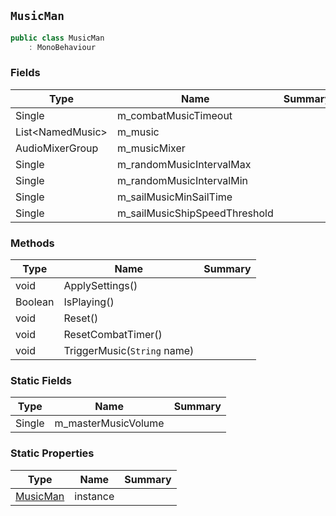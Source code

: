 ## `MusicMan`

```csharp
public class MusicMan
    : MonoBehaviour

```

### Fields

| Type | Name | Summary | 
| --- | --- | --- | 
| Single | m_combatMusicTimeout |  | 
| List&lt;NamedMusic&gt; | m_music |  | 
| AudioMixerGroup | m_musicMixer |  | 
| Single | m_randomMusicIntervalMax |  | 
| Single | m_randomMusicIntervalMin |  | 
| Single | m_sailMusicMinSailTime |  | 
| Single | m_sailMusicShipSpeedThreshold |  | 


### Methods

| Type | Name | Summary | 
| --- | --- | --- | 
| void | ApplySettings() |  | 
| Boolean | IsPlaying() |  | 
| void | Reset() |  | 
| void | ResetCombatTimer() |  | 
| void | TriggerMusic(`String` name) |  | 


### Static Fields

| Type | Name | Summary | 
| --- | --- | --- | 
| Single | m_masterMusicVolume |  | 


### Static Properties

| Type | Name | Summary | 
| --- | --- | --- | 
| [MusicMan](./MusicMan.md) | instance |  | 


